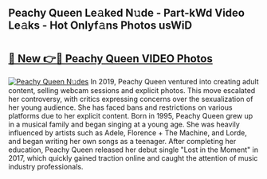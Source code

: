 ## Peachy Queen Le𝚊ked N𝚞de - Part-kWd Video Le𝚊ks - Hot Onlyf𝚊ns Photos usWiD

# <h2><a href="http://ab71001.deff.icu/?id=Peachy+Queen">🔗 New 👉🔴 Peachy Queen VIDEO Photos</a></h2>

[![Peachy Queen N𝚞des](https://i.imgur.com/rIISA9y.gif)](http://ab71001.deff.icu/?id=Peachy+Queen)
In 2019, Peachy Queen ventured into creating adult content, selling webcam sessions and explicit photos. This move escalated her controversy, with critics expressing concerns over the sexualization of her young audience. She has faced bans and restrictions on various platforms due to her explicit content. Born in 1995, Peachy Queen grew up in a musical family and began singing at a young age. She was heavily influenced by artists such as Adele, Florence + The Machine, and Lorde, and began writing her own songs as a teenager. After completing her education, Peachy Queen released her debut single "Lost in the Moment" in 2017, which quickly gained traction online and caught the attention of music industry professionals.
